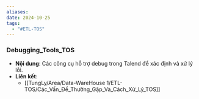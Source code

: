```yaml
---
aliases: 
date: 2024-10-25
tags:
  - "#ETL-TOS"
---
```


### Debugging_Tools_TOS
   - **Nội dung**: Các công cụ hỗ trợ debug trong Talend để xác định và xử lý lỗi.
   - **Liên kết**:
      - [[TungLy/Area/Data-WareHouse 1/ETL-TOS/Các_Vấn_Đề_Thường_Gặp_Và_Cách_Xử_Lý_TOS]]